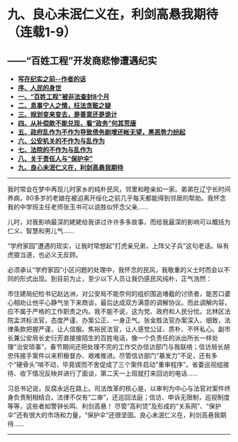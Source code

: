 # 九、良心未泯仁义在，利剑高悬我期待（连载1-9）

## ——“百姓工程”开发商悲惨遭遇纪实

- [**写在纪实之前--作者的话**]((https://jinhzh.github.io/index.html))
- [**序、人民的身世**](https://jinhzh.github.io/0.html)
- [**一、“百姓工程”被非法查封8个月**](https://jinhzh.github.io/1.html)
- [**二、息事宁人之情，枉法贪赃之疑**](https://jinhzh.github.io/2.html)
- [**三、规划变来变去，是善意还是诡计**](https://jinhzh.github.io/3.html)
- [**四、从补偿款不能兑现，看“政务”何其荒唐**](https://jinhzh.github.io/4.html)
- [**五、政府乱作为不作为导致债务剧增还帐无望，黑恶势力纷起**](https://jinhzh.github.io/5.html)
- [**六、公安机关的不作为与乱作为**](https://jinhzh.github.io/6.html)
- [**七、法院的不作为与乱作为**](https://jinhzh.github.io/7.html)
- [**八、关于责任人与“保护伞”**](https://jinhzh.github.io/8.html)
- [**九、良心未泯仁义在，利剑高悬我期待**](https://jinhzh.github.io/9.html)

---

我时常会在梦中再现儿时家乡的纯朴民风，邻里和睦亲如一家。弟弟在辽宁长时间养病，80多岁的老娘在被迫离开绥化之前几乎每天都能得到邻居的帮助。我怀念我的中学班主任老师张玉书可以说胜似怀念父亲……

儿时，对我影响最深的姥姥给我讲过许许多多故事，而给我最深的影响可以概括为仁义、智慧和男儿气……

“学府家园”遭遇的现实，让我时常想起“打虎亲兄弟，上阵父子兵”这句老话。纵有虎狼当道，也必义无反顾。

必须承认“学府家园”小区问题的处理中，我怀念的民风，我敬重的义士时而会以不同的形式出现。到目前为止，至少以下人员让我仍感民风纯朴，正气浩然：

市住建局纪检书记赵达洲，对公安局不能奈何的组织围追堵截的讨债者，能苦口婆心相劝让他平心静气坐下来商谈，最后达成双方满意的调解协议。而此调解内容，应不属于严格的工作职责之内。我不能不说，这为党、政府和人民分忧。北林区法院孟洪标法官，态度严谨、办案公正、一身正气。张金胜法官办案深入、细致，法律条款把握严谨，让人信服。焦裕民法官，让人感觉公证、质朴、不怀私心。副市长兼公安局长史衍芳直接接陌生的百姓电话，像一个负责任的派出所长一样处理“治安琐事”，春节期间还把处理不完的工作交办信访部门与我联络；信访局长胡忠伟接手案件以来积极督办、艰难推进。尽管信访部门“暴发力”不足，还有多个“硬骨头”啃不动，毕竟锲而不舍促成了三个案件启动“重审程序”。省委巡视组接待、收下情况反映并进行了面谈，第二天一上班就打来回访的电话……

习总书记说，反腐永远在路上。司法改革的核心是，以审判为中心与法官对案件终身负责制相结合。法律不仅有“二审”，还巡回法庭；信访、申诉无限制，巡视制度等等，这些者如警钟长鸣、利剑高悬！
尽管“高利贷”及形成的“关系网”、“保护伞”还有很大的市场和力量，“保护伞”还很坚固。良心未泯仁义在，利剑高悬我期待……

---
